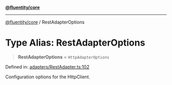 [**@fluentity/core**](../README.md)

***

[@fluentity/core](../globals.md) / RestAdapterOptions

# Type Alias: RestAdapterOptions

> **RestAdapterOptions** = `HttpAdapterOptions`

Defined in: [adapters/RestAdapter.ts:102](https://github.com/cedricpierre/fluentity-core/blob/1e69a8de935352455e2e344f5f8b480e30c89eda/src/adapters/RestAdapter.ts#L102)

Configuration options for the HttpClient.

